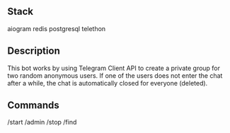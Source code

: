 ## Stack

aiogram redis postgresql telethon 

## Description

This bot works by using Telegram Client API to create a private group for two random anonymous users. If one of the users does not enter the chat after a while, the chat is automatically closed for everyone (deleted).

## Commands

/start /admin /stop /find